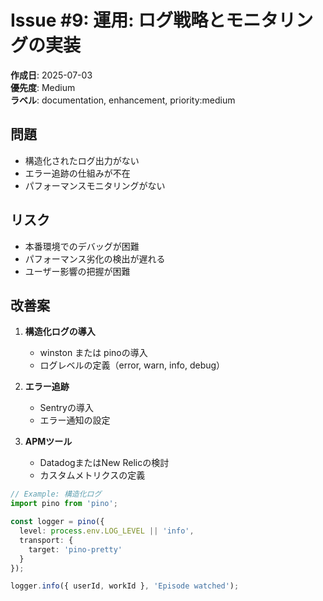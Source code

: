 # Issue #9: 運用: ログ戦略とモニタリングの実装

**作成日**: 2025-07-03  
**優先度**: Medium  
**ラベル**: documentation, enhancement, priority:medium

## 問題
- 構造化されたログ出力がない
- エラー追跡の仕組みが不在
- パフォーマンスモニタリングがない

## リスク
- 本番環境でのデバッグが困難
- パフォーマンス劣化の検出が遅れる
- ユーザー影響の把握が困難

## 改善案
1. **構造化ログの導入**
   - winston または pinoの導入
   - ログレベルの定義（error, warn, info, debug）
   
2. **エラー追跡**
   - Sentryの導入
   - エラー通知の設定
   
3. **APMツール**
   - DatadogまたはNew Relicの検討
   - カスタムメトリクスの定義

```typescript
// Example: 構造化ログ
import pino from 'pino';

const logger = pino({
  level: process.env.LOG_LEVEL || 'info',
  transport: {
    target: 'pino-pretty'
  }
});

logger.info({ userId, workId }, 'Episode watched');
```